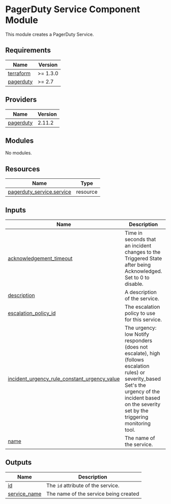 # PagerDuty Service Component Module

This module creates a PagerDuty Service.

<!-- BEGIN_TF_DOCS -->
## Requirements

| Name | Version |
|------|---------|
| <a name="requirement_terraform"></a> [terraform](#requirement\_terraform) | >= 1.3.0 |
| <a name="requirement_pagerduty"></a> [pagerduty](#requirement\_pagerduty) | >= 2.7 |

## Providers

| Name | Version |
|------|---------|
| <a name="provider_pagerduty"></a> [pagerduty](#provider\_pagerduty) | 2.11.2 |

## Modules

No modules.

## Resources

| Name | Type |
|------|------|
| [pagerduty_service.service](https://registry.terraform.io/providers/pagerduty/pagerduty/latest/docs/resources/service) | resource |

## Inputs

| Name | Description | Type | Default | Required |
|------|-------------|------|---------|:--------:|
| <a name="input_acknowledgement_timeout"></a> [acknowledgement\_timeout](#input\_acknowledgement\_timeout) | Time in seconds that an incident changes to the Triggered State after being Acknowledged. Set to 0 to disable. | `any` | n/a | yes |
| <a name="input_description"></a> [description](#input\_description) | A description of the service. | `string` | n/a | yes |
| <a name="input_escalation_policy_id"></a> [escalation\_policy\_id](#input\_escalation\_policy\_id) | The escalation policy to use for this service. | `string` | n/a | yes |
| <a name="input_incident_urgency_rule_constant_urgency_value"></a> [incident\_urgency\_rule\_constant\_urgency\_value](#input\_incident\_urgency\_rule\_constant\_urgency\_value) | The urgency: low Notify responders (does not escalate), high (follows escalation rules) or severity\_based Set's the urgency of the incident based on the severity set by the triggering monitoring tool. | `string` | n/a | yes |
| <a name="input_name"></a> [name](#input\_name) | The name of the service. | `string` | n/a | yes |

## Outputs

| Name | Description |
|------|-------------|
| <a name="output_id"></a> [id](#output\_id) | The `id` attribute of the service. |
| <a name="output_service_name"></a> [service\_name](#output\_service\_name) | The name of the service being created |
<!-- END_TF_DOCS -->
